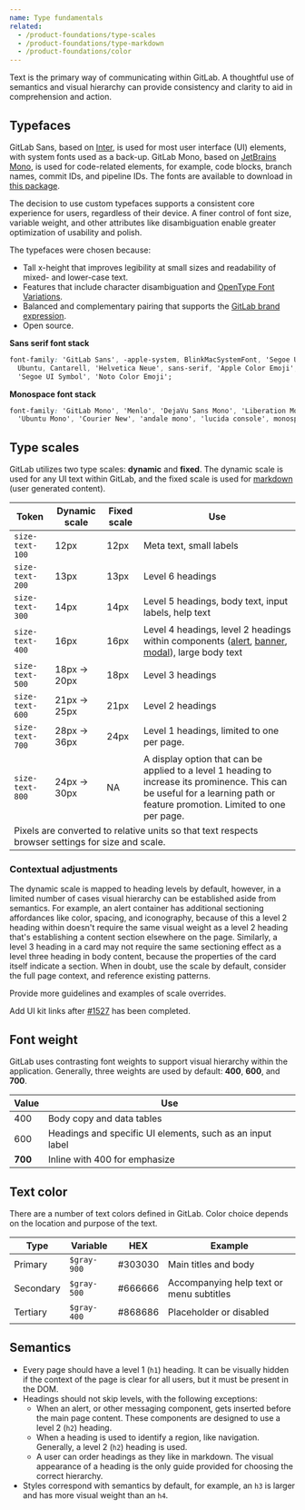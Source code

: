 ```yaml
---
name: Type fundamentals
related:
  - /product-foundations/type-scales
  - /product-foundations/type-markdown
  - /product-foundations/color
---
```


Text is the primary way of communicating within GitLab. A thoughtful use of semantics and visual hierarchy can provide consistency and clarity to aid in comprehension and action.

## Typefaces

GitLab Sans, based on [Inter](https://rsms.me/inter/), is used for most user interface (UI) elements, with system fonts used as a back-up. GitLab Mono, based on [JetBrains Mono](https://www.jetbrains.com/lp/mono/), is used for code-related elements, for example, code blocks, branch names, commit IDs, and pipeline IDs. The fonts are available to download in [this package](https://www.npmjs.com/package/@gitlab/fonts).

The decision to use custom typefaces supports a consistent core experience for users, regardless of their device. A finer control of font size, variable weight, and other attributes like disambiguation enable greater optimization of usability and polish.

The typefaces were chosen because:

- Tall x-height that improves legibility at small sizes and readability of mixed- and lower-case text.
- Features that include character disambiguation and [OpenType Font Variations](https://learn.microsoft.com/en-us/typography/opentype/spec/otvaroverview).
- Balanced and complementary pairing that supports the [GitLab brand expression](/brand/overview).
- Open source.

**Sans serif font stack**

```css
font-family: 'GitLab Sans', -apple-system, BlinkMacSystemFont, 'Segoe UI', Roboto, 'Noto Sans',
  Ubuntu, Cantarell, 'Helvetica Neue', sans-serif, 'Apple Color Emoji', 'Segoe UI Emoji',
  'Segoe UI Symbol', 'Noto Color Emoji';
```

**Monospace font stack**

```css
font-family: 'GitLab Mono', 'Menlo', 'DejaVu Sans Mono', 'Liberation Mono', 'Consolas',
  'Ubuntu Mono', 'Courier New', 'andale mono', 'lucida console', monospace;
```

## Type scales

GitLab utilizes two type scales: **dynamic** and **fixed**. The dynamic scale is used for any UI text within GitLab, and the fixed scale is used for [markdown](/product-foundations/type-markdown) (user generated content).

<table class="table-compact gl-mb-6">
<thead>
<tr>
<th>Token</th>
<th class="gl-white-space-nowrap">Dynamic scale</th>
<th class="gl-white-space-nowrap">Fixed scale</th>
<th>Use</th>
</tr>
</thead>
<tbody>
<tr>
<td><code class="gl-white-space-nowrap">size-text-100</code></td>
<td>12px</td>
<td>12px</td>
<td>Meta text, small labels</td>
</tr>
<tr>
<td><code>size-text-200</code></td>
<td>13px</td>
<td>13px</td>
<td>Level 6 headings</td>
</tr>
<tr>
<td><code>size-text-300</code></td>
<td>14px</td>
<td>14px</td>
<td>Level 5 headings, body text, input labels, help text</td>
</tr>
<tr>
<td><code>size-text-400</code></td>
<td>16px</td>
<td>16px</td>
<td>Level 4 headings, level 2 headings within components (<a href="/components/alert">alert</a>, <a href="/components/banner">banner</a>, <a href="/components/modal">modal</a>), large body text</td>
</tr>
<tr>
<td><code>size-text-500</code></td>
<td>18px → 20px</td>
<td>18px</td>
<td>Level 3 headings</td>
</tr>
<tr>
<td><code>size-text-600</code></td>
<td>21px → 25px</td>
<td>21px</td>
<td>Level 2 headings</td>
</tr>
<tr>
<td><code>size-text-700</code></td>
<td>28px → 36px</td>
<td>24px</td>
<td>Level 1 headings, limited to one per page.</td>
</tr>
<tr>
<td><code>size-text-800</code></td>
<td>24px → 30px</td>
<td>NA</td>
<td>A display option that can be applied to a level 1 heading to increase its prominence. This can be useful for a learning path or feature promotion. Limited to one per page.</td>
</tr>
<tr>
<td colspan="4">Pixels are converted to relative units so that text respects browser settings for size and scale.</td>
</tr>
</tbody>
</table>

### Contextual adjustments

The dynamic scale is mapped to heading levels by default, however, in a limited number of cases visual hierarchy can be established aside from semantics. For example, an alert container has additional sectioning affordances like color, spacing, and iconography, because of this a level 2 heading within doesn't require the same visual weight as a level 2 heading that's establishing a content section elsewhere on the page. Similarly, a level 3 heading in a card may not require the same sectioning effect as a level three heading in body content, because the properties of the card itself indicate a section. When in doubt, use the scale by default, consider the full page context, and reference existing patterns.

<todo>Provide more guidelines and examples of scale overrides.</todo>

<todo>Add UI kit links after [#1527](https://gitlab.com/gitlab-org/gitlab-services/design.gitlab.com/-/issues/1527) has been completed.</todo>

## Font weight

GitLab uses contrasting font weights to support visual hierarchy within the application. Generally, three weights are used by default: **400**, **600**, and **700**.

<table class="table-compact gl-mb-6">
<thead>
<tr>
<th>Value</th>
<th>Use</th>
</tr>
</thead>
<tbody>
<tr>
<td>400</td>
<td>Body copy and data tables</td>
</tr>
<tr>
<td class="f-bold">600</td>
<td>Headings and specific UI elements, such as an input label</td>
</tr>
<tr>
<td style="font-weight:700;">700</td>
<td>Inline with 400 for emphasize</td>
</tr>
</tbody>
</table>

## Text color

There are a number of text colors defined in GitLab. Color choice depends on the location and purpose of the text.

<table class="table-compact gl-mb-6">
<thead>
<tr>
<th>Type</th>
<th>Variable</th>
<th>HEX</th>
<th>Example</th>
</tr>
</thead>
<tbody>
<tr>
<td>Primary</td>
<td><code>$gray-900</code></td>
<td>#303030</td>
<td class="gl-text-gray-900">Main titles and body</td>
</tr>
<tr>
<td>Secondary</td>
<td><code>$gray-500</code></td>
<td>#666666</td>
<td class="gl-text-gray-500">Accompanying help text or menu subtitles</td>
</tr>
<tr>
<td>Tertiary</td>
<td><code>$gray-400</code></td>
<td>#868686</td>
<td class="gl-text-gray-400">Placeholder or disabled</td>
</tr>
</tbody>
</table>

## Semantics

- Every page should have a level 1 (`h1`) heading. It can be visually hidden if the context of the page is clear for all users, but it must be present in the DOM.
- Headings should not skip levels, with the following exceptions:
  - When an alert, or other messaging component, gets inserted before the main page content. These components are designed to use a level 2 (`h2`) heading.
  - When a heading is used to identify a region, like navigation. Generally, a level 2 (`h2`) heading is used.
  - A user can order headings as they like in markdown. The visual appearance of a heading is the only guide provided for choosing the correct hierarchy.
- Styles correspond with semantics by default, for example, an `h3` is larger and has more visual weight than an `h4`.
